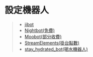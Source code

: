 # 設定機器人
> + [jibot](http://jibot-web.appspot.com)
> + [Nightbot(免費)](http://beta.nightbot.tv)
> + [Moobot(部分收費)](http://twitch.moobot.tv)
> + [StreamElements(掛台點數)](http://streamelements.com)
> + [stay_hydrated_bot(喝水機器人)](stay_hydrated_bot)
